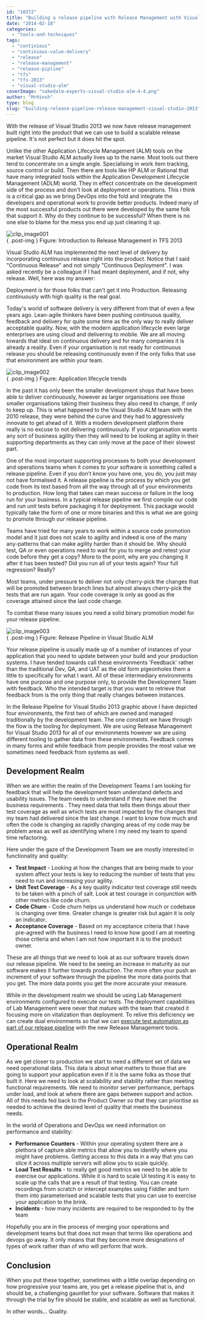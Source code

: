```yaml
---
id: "10372"
title: "Building a release pipeline with Release Management with Visual Studio 2013"
date: "2014-02-18"
categories: 
  - "tools-and-techniques"
tags: 
  - "continious"
  - "continious-value-delivery"
  - "release"
  - "release-management"
  - "release-pipline"
  - "tfs"
  - "tfs-2013"
  - "visual-studio-alm"
coverImage: "nakedalm-experts-visual-studio-alm-4-4.png"
author: "MrHinsh"
type: blog
slug: "building-release-pipeline-release-management-visual-studio-2013"
---
```


With the release of Visual Studio 2013 we now have release management built right into the product that we can use to build a scalable release pipeline. It's not perfect but it does hit the spot.

Unlike the other Application Lifecycle Management (ALM) tools on the market Visual Studio ALM actually lives up to the name. Most tools out there tend to concentrate on a single angle. Specialising in work item tracking, source control or build. Then there are tools like HP ALM or Rational that have many integrated tools within the Application Development Lifecycle Management (ADLM) world. They in effect concentrate on the development side of the process and don't look at deployment or operations. This i think is a critical gap as we bring DevOps into the fold and integrate the developers and operational work to provide better products. Indeed many of the most successful products out there were developed by the same folk that support it. Why do they continue to be successful? When there is no one else to blame for the mess you end up just cleaning it up.

![clip_image001](images/clip_image001-1-1.png "clip_image001")  
{ .post-img }
Figure: Introduction to Release Management in TFS 2013

Visual Studio ALM has implemented the next level of delivery by incorporating continuous release right into the product. Notice that I said "Continuous Release" and not simply "Continuous Deployment". I was asked recently be a colleague if I had meant deployment, and if not, why release. Well, here was my answer:

Deployment is for those folks that can't get it into Production. Releasing continuously with high quality is the real goal.

Today's world of software delivery is very different from that of even a few years ago. Lean-agile thinkers have been pushing continuous quality, feedback and delivery for quite some time as the only way to really deliver acceptable quality. Now, with the modern application lifecycle even large enterprises are using cloud and delivering to mobile. We are all moving towards that ideal on continuous delivery and for many companies it is already a reality. Even if your organisation is not ready for continuous release you should be releasing continuously even if the only folks that use that environment are within your team.

![clip_image002](images/clip_image002-2-2.png "clip_image002")  
{ .post-img }
Figure: Application lifecycle trends

In the past it has only been the smaller development shops that have been able to deliver continuously, however as larger organisations see those smaller organisations taking their business they also need to change, if only to keep up. This is what happened to the Visual Studio ALM team with the 2010 release, they were behind the curve and they had to aggressively innovate to get ahead of it. With a modern development platform there really is no excuse to not delivering continuously. If your organisation wants any sort of business agility then they will need to be looking at agility in their supporting departments as they can only move at the pace of their slowest part.

One of the most important supporting processes to both your development and operations teams when it comes to your software is something called a release pipeline. Even if you don’t know you have one, you do, you just may not have formalised it. A release pipeline is the process by which you get code from its text based from all the way through all of your environments to production. How long that takes can mean success or failure in the long run for your business. In a typical release pipeline we first compile our code and run unit tests before packaging it for deployment. This package would typically take the form of one or more binaries and this is what we are going to promote through our release pipeline.

Teams have tried for many years to work within a source code promotion model and it just does not scale to agility and indeed is one of the many any-patterns that can make agility harder than it should be. Why should test, QA or even operations need to wait for you to merge and retest your code before they get a copy? More to the point, why are you changing it after it has been tested? Did you run all of your tests again? Your full regression? Really?

Most teams, under pressure to deliver not only cherry-pick the changes that will be promoted between branch lines but almost always cherry-pick the tests that are run again. Your code coverage is only as good as the coverage attained since the last code change.

To combat these many issues you need a solid binary promotion model for your release pipeline.

![clip_image003](images/clip_image003-3-3.png "clip_image003")  
{ .post-img }
Figure: Release Pipeline in Visual Studio ALM

Your release pipeline is usually made up of a number of instances of your application that you need to update between your build and your production systems. I have tended towards call these environments 'Feedback' rather than the traditional Dev, QA, and UAT as the old form pigeonholes them a little to specifically for what I want. All of these intermediary environments have one purpose and one purpose only, to provide the Development Team with feedback. Who the intended target is that you want to retrieve that feedback from is the only thing that really changes between instances.

In the Release Pipeline for Visual Studio 2013 graphic above I have depicted four environments, the first two of which are owned and managed traditionally by the development team. The one constant we have through the flow is the tooling for deployment. We are using Release Management for Visual Studio 2013 for all of our environments however we are using different tooling to gather data from these environments. Feedback comes in many forms and while feedback from people provides the most value we sometimes need feedback from systems as well.

## Development Realm

When we are within the realm of the Development Teams I am looking for feedback that will help the development team understand defects and usability issues. The team needs to understand if they have met the business requirements . They need data that tells them things about their test coverage as well as which tests are most impacted by the changes that my team had delivered since the last change. I want to know how much and often the code is changing as rapidly changing areas of my code may be problem areas as well as identifying where I my need my team to spend time refactoring.

Here under the gaze of the Development Team we are mostly interested in functionality and quality:

- **Test Impact** - Looking at how the changes that are being made to your system affect your tests is key to reducing the number of tests that you need to run and increasing your agility.
- **Unit Test Coverage** - As a key quality indicator test coverage still needs to be taken with a pinch of salt. Look at test courage in conjunction with other metrics like code churn.
- **Code Churn** - Code churn helps us understand how much or codebase is changing over time. Greater change is greater risk but again it is only an indicator.
- **Acceptance Coverage** - Based on my acceptance criteria that I have pre-agreed with the business I need to know how good I am at meeting those criteria and when I am not how important it is to the product owner.

These are all things that we need to look at as our software travels down our release pipeline. We need to be seeing an increase in maturity as our software makes it further towards production. The more often your push an increment of your software through the pipeline the more data points that you get. The more data points you get the more accurate your measure.

While in the development realm we should be using Lab Management environments configured to execute our tests. The deployment capabilities of Lab Management were never that mature with the team that created it focusing more on vitalization than deployment. To relive this deficiency we can create dual environments so that we can [execute test automation as part of our release pipeline](http://nkdagility.com/execute-tests-release-management-visual-studio-2013/) with the new Release Management tools.

## Operational Realm

As we get closer to production we start to need a different set of data we need operational data. This data is about what matters to those that are going to support your application even if it is the same folks as those that built it. Here we need to look at scalability and stability rather than meeting functional requirements. We need to monitor server performance, perhaps under load, and look at where there are gaps between support and action. All of this needs fed back to the Product Owner so that they can prioritise as needed to achieve the desired level of quality that meets the business needs.

In the world of Operations and DevOps we need information on performance and stability:

- **Performance Counters** - Within your operating system there are a plethora of capture able metrics that allow you to identify where you might have problems. Getting access to this data in a way that you can slice it across multiple servers will allow you to scale quickly.
- **Load Test Results** - to really get good metrics we need to be able to exercise our applications. While it is hard to scale UI testing it is easy to scale up the calls that are a result of that testing. You can create recordings from scratch or intercept examples using Fiddler and turn them into parameterised and scalable tests that you can use to exercise your application to the brink.
- **Incidents** \- how many incidents are required to be responded to by the team

Hopefully you are in the process of merging your operations and development teams but that does not mean that terms like operations and devops go away. It only means that they become more designations of types of work rather than of who will perform that work.

## Conclusion

When you put these together, sometimes with a little overlap depending on how progressive your teams are, you get a release pipeline that is, and should be, a challenging gauntlet for your software. Software that makes it through the trial by fire should be stable, and scalable as well as functional.

In other words… Quality.


